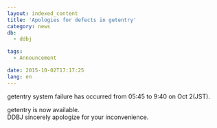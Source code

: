 ```yaml
---
layout: indexed_content
title: 'Apologies for defects in getentry'
category: news
db:
  - ddbj

tags:
  - Announcement

date: 2015-10-02T17:17:25
lang: en
---
```


<p>getentry system failure has occurred from 05:45 to 9:40 on Oct 2(JST).</p>

<p>getentry is now available.<br>DDBJ sincerely apologize for your inconvenience.</p>

